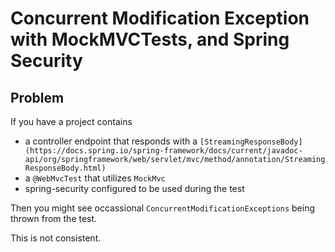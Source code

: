 # Concurrent Modification Exception with MockMVCTests, and Spring Security 

## Problem 
If you have a project contains

- a controller endpoint that responds with a `[StreamingResponseBody](https://docs.spring.io/spring-framework/docs/current/javadoc-api/org/springframework/web/servlet/mvc/method/annotation/StreamingResponseBody.html)`
- a `@WebMvcTest` that utilizes `MockMvc`
- spring-security configured to be used during the test

Then you might see occassional `ConcurrentModificationExceptions` being thrown from the test. 

This is not consistent.
